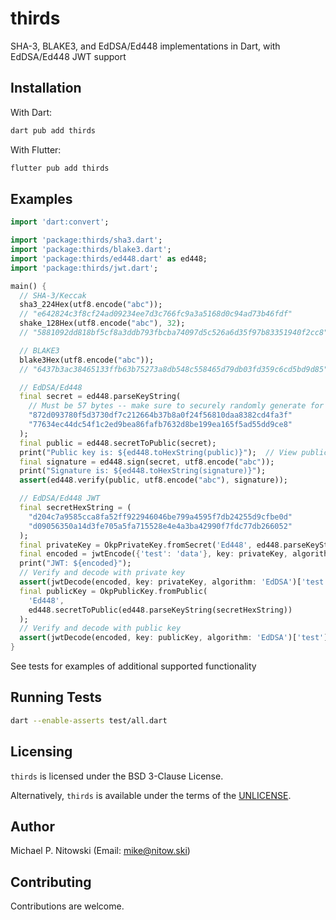 # thirds

SHA-3, BLAKE3, and EdDSA/Ed448 implementations in Dart, with EdDSA/Ed448 JWT support

## Installation

With Dart:
```sh
dart pub add thirds
```

With Flutter:
```sh
flutter pub add thirds
```

## Examples

```dart
import 'dart:convert';

import 'package:thirds/sha3.dart';
import 'package:thirds/blake3.dart';
import 'package:thirds/ed448.dart' as ed448;
import 'package:thirds/jwt.dart';

main() {
  // SHA-3/Keccak
  sha3_224Hex(utf8.encode("abc"));
  // "e642824c3f8cf24ad09234ee7d3c766fc9a3a5168d0c94ad73b46fdf"
  shake_128Hex(utf8.encode("abc"), 32);
  // "5881092dd818bf5cf8a3ddb793fbcba74097d5c526a6d35f97b83351940f2cc8"

  // BLAKE3
  blake3Hex(utf8.encode("abc"));
  // "6437b3ac38465133ffb63b75273a8db548c558465d79db03fd359c6cd5bd9d85"

  // EdDSA/Ed448
  final secret = ed448.parseKeyString(
    // Must be 57 bytes -- make sure to securely randomly generate for real
    "872d093780f5d3730df7c212664b37b8a0f24f56810daa8382cd4fa3f"
    "77634ec44dc54f1c2ed9bea86fafb7632d8be199ea165f5ad55dd9ce8"
  );
  final public = ed448.secretToPublic(secret);
  print("Public key is: ${ed448.toHexString(public)}");  // View public key
  final signature = ed448.sign(secret, utf8.encode("abc"));
  print("Signature is: ${ed448.toHexString(signature)}");
  assert(ed448.verify(public, utf8.encode("abc"), signature));

  // EdDSA/Ed448 JWT
  final secretHexString = (
    "d204c7a9585cca8fa52ff922946046be799a4595f7db24255d9cfbe0d"
    "d09056350a14d3fe705a5fa715528e4e4a3ba42990f7fdc77db266052"
  );
  final privateKey = OkpPrivateKey.fromSecret('Ed448', ed448.parseKeyString(secretHexString));
  final encoded = jwtEncode({'test': 'data'}, key: privateKey, algorithm: 'EdDSA');
  print("JWT: ${encoded}");
  // Verify and decode with private key
  assert(jwtDecode(encoded, key: privateKey, algorithm: 'EdDSA')['test'] == 'data');
  final publicKey = OkpPublicKey.fromPublic(
    'Ed448',
    ed448.secretToPublic(ed448.parseKeyString(secretHexString))
  );
  // Verify and decode with public key
  assert(jwtDecode(encoded, key: publicKey, algorithm: 'EdDSA')['test'] == 'data');
}
```

See tests for examples of additional supported functionality

## Running Tests

```sh
dart --enable-asserts test/all.dart
```

## Licensing

`thirds` is licensed under the BSD 3-Clause License.

Alternatively, `thirds` is available under the terms of the [UNLICENSE](https://unlicense.org/).

## Author

Michael P. Nitowski (Email: <mike@nitow.ski>)

## Contributing

Contributions are welcome.
